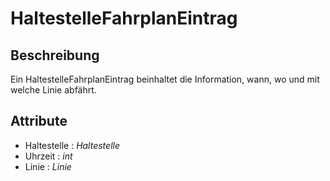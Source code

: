 # HaltestelleFahrplanEintrag

## Beschreibung

Ein HaltestelleFahrplanEintrag beinhaltet die Information, wann, wo und mit welche Linie abfährt.

## Attribute

* Haltestelle : *Haltestelle*
* Uhrzeit : *int*
* Linie : *Linie*